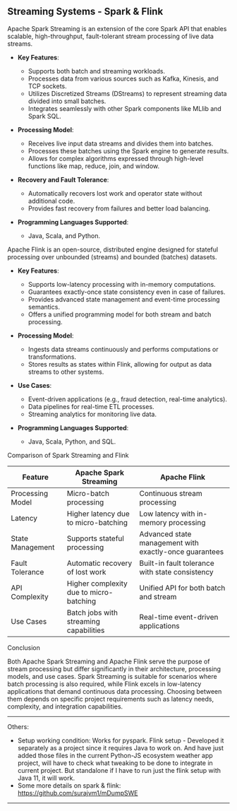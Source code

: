 ## Streaming Systems - Spark & Flink

Apache Spark Streaming is an extension of the core Spark API that enables scalable, high-throughput, fault-tolerant stream processing of live data streams. 

- **Key Features**:
  - Supports both batch and streaming workloads.
  - Processes data from various sources such as Kafka, Kinesis, and TCP sockets.
  - Utilizes Discretized Streams (DStreams) to represent streaming data divided into small batches.
  - Integrates seamlessly with other Spark components like MLlib and Spark SQL.

- **Processing Model**:
  - Receives live input data streams and divides them into batches.
  - Processes these batches using the Spark engine to generate results.
  - Allows for complex algorithms expressed through high-level functions like map, reduce, join, and window.

- **Recovery and Fault Tolerance**:
  - Automatically recovers lost work and operator state without additional code.
  - Provides fast recovery from failures and better load balancing.

- **Programming Languages Supported**:
  - Java, Scala, and Python.

Apache Flink is an open-source, distributed engine designed for stateful processing over unbounded (streams) and bounded (batches) datasets.

- **Key Features**:
  - Supports low-latency processing with in-memory computations.
  - Guarantees exactly-once state consistency even in case of failures.
  - Provides advanced state management and event-time processing semantics.
  - Offers a unified programming model for both stream and batch processing.

- **Processing Model**:
  - Ingests data streams continuously and performs computations or transformations.
  - Stores results as states within Flink, allowing for output as data streams to other systems.

- **Use Cases**:
  - Event-driven applications (e.g., fraud detection, real-time analytics).
  - Data pipelines for real-time ETL processes.
  - Streaming analytics for monitoring live data.

- **Programming Languages Supported**:
  - Java, Scala, Python, and SQL.

Comparison of Spark Streaming and Flink

| Feature                     | Apache Spark Streaming                         | Apache Flink                              |
|-----------------------------|-----------------------------------------------|------------------------------------------|
| Processing Model             | Micro-batch processing                        | Continuous stream processing              |
| Latency                      | Higher latency due to micro-batching         | Low latency with in-memory processing     |
| State Management             | Supports stateful processing                  | Advanced state management with exactly-once guarantees |
| Fault Tolerance              | Automatic recovery of lost work               | Built-in fault tolerance with state consistency |
| API Complexity               | Higher complexity due to micro-batching      | Unified API for both batch and stream    |
| Use Cases                   | Batch jobs with streaming capabilities        | Real-time event-driven applications       |

Conclusion

Both Apache Spark Streaming and Apache Flink serve the purpose of stream processing but differ significantly in their architecture, processing models, and use cases. Spark Streaming is suitable for scenarios where batch processing is also required, while Flink excels in low-latency applications that demand continuous data processing. Choosing between them depends on specific project requirements such as latency needs, complexity, and integration capabilities.

---------

Others:

- Setup working condition: Works for pyspark. Flink setup - Developed it separately as a project since it requires Java to work on. And have just added those files in the current Python-JS ecosystem weather app project, will have to check what tweaking to be done to integrate in current project. But standalone if I have to run just the flink setup with Java 11, it will work. 
- Some more details on spark & flink: https://github.com/surajvm1/mDumpSWE

---------
